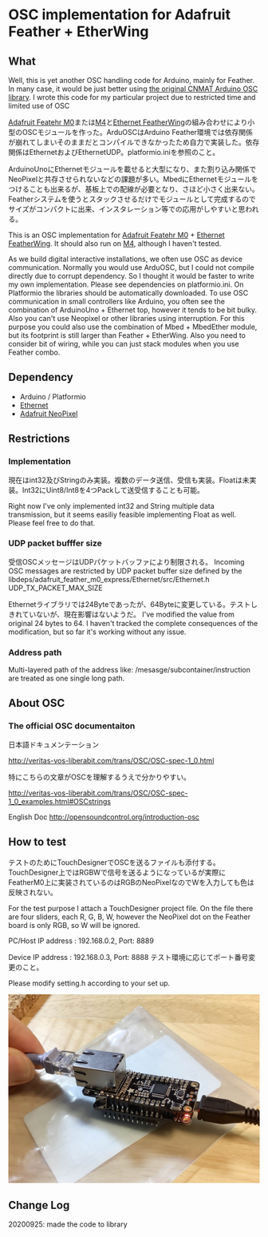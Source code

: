 # OSC implementation for Adafruit Feather + EtherWing
## What
Well, this is yet another OSC handling code for Arduino, mainly for Feather.
In many case, it would be just better using [the original CNMAT Arduino OSC library](https://github.com/CNMAT/OSC). I wrote this code for my particular project due to restricted time and limited use of OSC

[Adafruit Featehr M0](https://learn.adafruit.com/adafruit-feather-m0-express-designed-for-circuit-python-circuitpython)または[M4](https://learn.adafruit.com/adafruit-feather-m4-express-atsamd51)と[Ethernet FeatherWing](https://www.adafruit.com/product/3201)の組み合わせにより小型のOSCモジュールを作った。ArduOSCはArduino Feather環境では依存関係が崩れてしまいそのままだとコンパイルできなかったため自力で実装した。依存関係はEthernetおよびEthernetUDP。platformio.iniを参照のこと。

ArduinoUnoにEthernetモジュールを載せると大型になり、また割り込み関係でNeoPixelと共存させられないなどの課題が多い。MbedにEthernetモジュールをつけることも出来るが、基板上での配線が必要となり、さほど小さく出来ない。Featherシステムを使うとスタックさせるだけでモジュールとして完成するのでサイズがコンパクトに出来、インスタレーション等での応用がしやすいと思われる。

This is an OSC implementation for [Adafruit Featehr M0](https://learn.adafruit.com/adafruit-feather-m0-express-designed-for-circuit-python-circuitpython) + [Ethernet FeatherWing](https://www.adafruit.com/product/3201). It should also run on [M4](https://learn.adafruit.com/adafruit-feather-m4-express-atsamd51), although I haven't tested.

As we build digital interactive installations, we often use OSC as device communication. Normally you would use ArduOSC, but I could not compile directly due to corrupt dependency. So I thought it would be faster to write my own implementation. Please see dependencies on platformio.ini. On Platformio the libraries should be automatically downloaded.
To use OSC communication in small controllers like Arduino, you often see the combination of ArduinoUno + Ethernet top, however it tends to be bit bulky. Also you can't use Neopixel or other libraries using interruption. For this purpose you could also use the combination of Mbed + MbedEther module, but its footprint is still larger than Feather + EtherWing. Also you need to consider bit of wiring, while you can just stack modules when you use Feather combo.

## Dependency
* Arduino / Platformio
* [Ethernet](https://platformio.org/lib/show/872/Ethernet)
* [Adafruit NeoPixel](https://platformio.org/lib/show/28/Adafruit%20NeoPixel)

## Restrictions
### Implementation
現在はint32及びStringのみ実装。複数のデータ送信、受信も実装。Floatは未実装。Int32にUint8/Int8を4つPackして送受信することも可能。

Right now I've only implemented int32 and String multiple data transmission, but it seems easiliy feasible implementing Float as well. Please feel free to do that.

### UDP packet bufffer size
受信OSCメッセージはUDPパケットバッファにより制限される。
Incoming OSC messages are restricted by UDP packet buffer size defined by the libdeps/adafruit_feather_m0_express/Ethernet/src/Ethernet.h
UDP_TX_PACKET_MAX_SIZE

Ethernetライブラリでは24Byteであったが、64Byteに変更している。テストしきれていないが、現在影響はないようだ。
I've modified the value from original 24 bytes to 64. I haven't tracked the complete consequences of the modification, but so far it's working without any issue.

### Address path
Multi-layered path of the address like: /mesasge/subcontainer/instruction are treated as one single long path.

## About OSC
### The official OSC documentaiton
日本語ドキュメンテーション

http://veritas-vos-liberabit.com/trans/OSC/OSC-spec-1_0.html

特にこちらの文章がOSCを理解するうえで分かりやすい。

http://veritas-vos-liberabit.com/trans/OSC/OSC-spec-1_0_examples.html#OSCstrings

English Doc
http://opensoundcontrol.org/introduction-osc

## How to test
テストのためにTouchDesignerでOSCを送るファイルも添付する。TouchDesigner上ではRGBWで信号を送るようになっているが実際にFeatherM0上に実装されているのはRGBのNeoPixelなのでWを入力しても色は反映されない。

For the test purpose I attach a TouchDesigner project file. On the file there are four sliders, each R, G, B, W, however the NeoPixel dot on the Feather board is only RGB, so W will be ignored.

PC/Host IP address : 192.168.0.2, Port: 8889

Device IP address : 192.168.0.3, Port: 8888
テスト環境に応じてポート番号変更のこと。

Please modify setting.h according to your set up.

![Set up](https://github.com/1-10/featherM0_OSC/blob/master/IMG_1233e.jpg?raw=true)

## Change Log
20200925: made the code to library